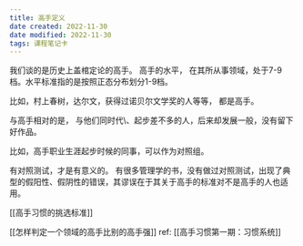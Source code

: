 ```yaml
---
title: 高手定义
date created: 2022-11-30
date modified: 2022-11-30
tags: 课程笔记卡
---
```

我们谈的是历史上盖棺定论的高手。 
高手的水平， 在其所从事领域，处于7-9档。水平标准指的是按照正态分布划分1-9档。

比如，村上春树，达尔文，获得过诺贝尔文学奖的人等等， 都是高手。  

与高手相对的是， 与他们同时代\、起步差不多的人，后来却发展一般，没有留下好作品。  

比如，高手职业生涯起步时候的同事，可以作为对照组。  

有对照测试，才是有意义的。 有很多管理学的书，没有做过对照测试，出现了典型的假阳性、假阴性的错误，其谬误在于其关于高手的标准对不是高手的人也适用。

[[高手习惯的挑选标准]]

[[怎样判定一个领域的高手比别的高手强]]
ref:
 [[高手习惯第一期：习惯系统]]
